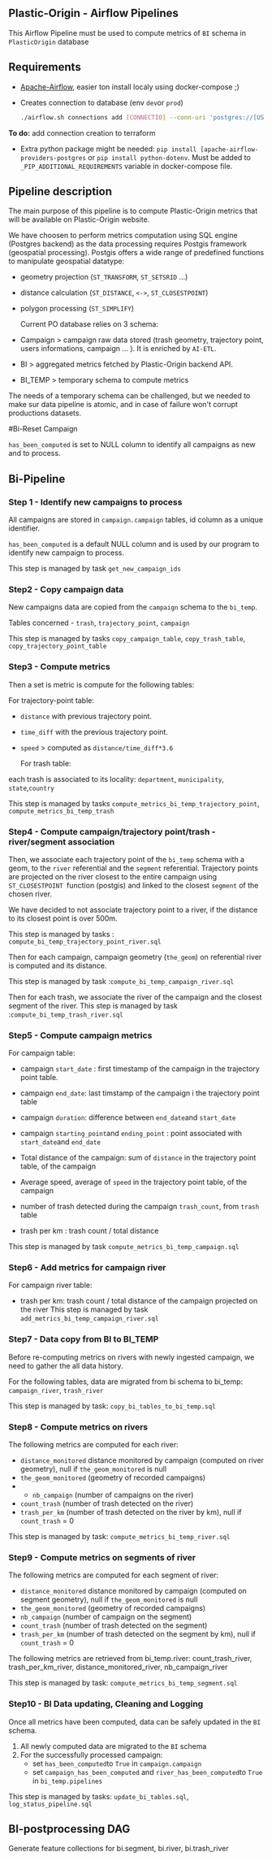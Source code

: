 ## Plastic-Origin - Airflow Pipelines 

This Airflow Pipeline must be used to compute metrics of `BI` schema in `PlasticOrigin` database

## Requirements

- [Apache-Airflow](https://airflow.apache.org/docs/apache-airflow/stable/start/docker.html), easier ton install localy using docker-compose ;) 

- Creates connection to database (env `dev`or `prod`) 

  ```bash
  ./airflow.sh connections add [CONNECTIO] --conn-uri 'postgres://[USERNAME]@pgdb-plastico-dev:[PASSWORD]@pgdb-plastico-[ENV].postgres.database.azure.com:5432/plastico-[ENV]'
  ```

__To do:__ add connection creation to terraform

- Extra python package might be needed: `pip install [apache-airflow-providers-postgres` or `pip install python-dotenv`. Must be added to `_PIP_ADDITIONAL_REQUIREMENTS` variable in docker-compose file.



## Pipeline description

The main purpose of this pipeline is to compute Plastic-Origin metrics that will be available on Plastic-Origin website. 

We have choosen to perform metrics computation using SQL engine (Postgres backend) as the data processing requires Postgis framework (geospatial processing). Postgis offers a wide range of predefined functions to manipulate geospatial datatype: 

- geometry projection (`ST_TRANSFORM`, `ST_SETSRID` ...)

- distance calculation  (`ST_DISTANCE`, `<->`, `ST_CLOSESTPOINT`)

- polygon processing (`ST_SIMPLIFY`)

  

  Current PO database relies on 3 schema: 

- Campaign > campaign raw data stored (trash geometry, trajectory point, users informations, campaign ... ). It is enriched by `AI-ETL`.
- BI > aggregated metrics fetched by Plastic-Origin backend API. 
- BI_TEMP > temporary schema to compute metrics 

The needs of a temporary schema can be challenged, but we needed to make sur data pipeline is atomic, and in case of failure won't corrupt productions datasets.  


#Bi-Reset Campaign

`has_been_computed` is set to NULL column  to identify all campaigns as new and to process.


## Bi-Pipeline


### Step 1 - Identify new campaigns to process

All campaigns are stored in `campaign.campaign` tables, id column as a unique identifier. 

`has_been_computed` is a default NULL column and is used by our program to identify new campaign to process.

This step is managed by task `get_new_campaign_ids` 

### Step2 - Copy campaign data 

New campaigns data are copied from the `campaign`  schema to the `bi_temp`. 

Tables concerned - `trash`, `trajectory_point`, `campaign`

This step is managed by tasks `copy_campaign_table`, `copy_trash_table`, `copy_trajectory_point_table`

### Step3 - Compute metrics 

Then a set is metric is compute for the following tables: 

For trajectory-point table: 

- `distance` with previous trajectory point.

- `time_diff` with the previous trajectory point.

- `speed` > computed as `distance/time_diff*3.6`

  
  For trash table: 

each trash is associated to its locality: `department`, `municipality`,  `state`,`country` 

This step is managed by tasks `compute_metrics_bi_temp_trajectory_point`, `compute_metrics_bi_temp_trash`


### Step4 - Compute campaign/trajectory point/trash - river/segment association

Then, we associate each trajectory point of the `bi_temp` schema with a geom, to the `river`  referential 
and the `segment` referential.
Trajectory points are projected on the river closest to the entire campaign using `ST_CLOSESTPOINT `function (postgis)
and linked to the closest `segment` of the chosen river. 

We have decided to not associate trajectory point to a river, if the distance to its closest point is over 500m.

This step is managed by tasks : `compute_bi_temp_trajectory_point_river.sql`


Then for each campaign, campaign geometry (`the_geom`) on referential river is computed and its distance.

This step is managed by task :`compute_bi_temp_campaign_river.sql`  


Then for each trash, we associate the river of the campaign and the closest segment of the river.
This step is managed by task :`compute_bi_temp_trash_river.sql`  



### Step5 - Compute campaign metrics

For campaign table: 

- campaign `start_date` : first timestamp of the campaign in the trajectory point table.

- campaign `end_date`: last timstamp of the campaign i the trajectory point table

- campaign `duration`: difference between `end_date`and `start_date`

- campaign `starting_point`and `ending_point` : point associated with `start_date`and `end_date`

- Total distance of the campaign: sum of `distance` in the trajectory point table, of the campaign

- Average speed, average of `speed` in the trajectory point table, of the campaign 

- number of trash detected during the campaign `trash_count`, from `trash` table

- trash per km : trash count / total distance

This step is managed by task `compute_metrics_bi_temp_campaign.sql`


### Step6 - Add metrics for  campaign river
For campaign river table:
- trash per km: trash count  / total distance of the campaign projected on the river
This step is managed by task `add_metrics_bi_temp_campaign_river.sql`


### Step7 - Data copy from BI to BI_TEMP

Before re-computing metrics on rivers with newly ingested campaign, we need to gather the all data history. 

For the following tables, data are migrated from bi schema to bi_temp: `campaign_river`, `trash_river`

This step is managed by task: `copy_bi_tables_to_bi_temp.sql`

### Step8 - Compute metrics on rivers

The following metrics are computed for each river: 

- `distance_monitored` distance monitored by campaign (computed on river geometry), null if `the_geom_monitored` is null 
- `the_geom_monitored` (geometry of recorded campaigns)
- - `nb_campaign` (number of campaigns on the river)
- `count_trash` (number of trash detected on the river)
- `trash_per_km` (number of trash detected on the river by km), null if `count_trash` = 0 

This step is managed by task: `compute_metrics_bi_temp_river.sql`


### Step9 - Compute metrics on segments of river

The following metrics are computed for each segment of river: 

- `distance_monitored` distance monitored by campaign (computed on segment geometry), null if `the_geom_monitored` is null 
- `the_geom_monitored` (geometry of recorded campaigns)
- `nb_campaign` (number of campaign on the segment)
- `count_trash` (number of trash detected on the segment)
- `trash_per_km` (number of trash detected on the segment by km), null if `count_trash` = 0 

The following metrics are retrieved from bi_temp.river:
count_trash_river, trash_per_km_river, distance_monitored_river, nb_campaign_river

This step is managed by task: `compute_metrics_bi_temp_segment.sql`

### Step10 -  BI Data updating, Cleaning and Logging

Once all metrics have been computed, data can be safely updated in the `BI` schema. 

1. All newly computed data are migrated to the `BI` schema 
2. For the successfully processed campaign: 
   - set `has_been_computed`to `True` in `campaign.campaign`
   - set `campaign_has_been_computed` and `river_has_been_computed`to `True` in `bi_temp.pipelines` 

This step is managed by tasks: `update_bi_tables.sql`, `log_status_pipeline.sql`



## BI-postprocessing DAG

Generate feature collections for bi.segment, bi.river, bi.trash_river